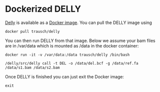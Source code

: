 Dockerized DELLY
================

[Delly](https://github.com/tobiasrausch/delly) is available as a [Docker image](https://hub.docker.com/r/trausch/delly/). You can pull the DELLY image using

`docker pull trausch/delly`

You can then run DELLY from that image. Below we assume your bam files are in /var/data which is mounted as /data in the docker container:

`docker run -it -v /var/data:/data trausch/delly /bin/bash`

`/delly/src/delly call -t DEL -o /data/del.bcf -g /data/ref.fa /data/s1.bam /data/s2.bam`

Once DELLY is finished you can just exit the Docker image:

`exit`
